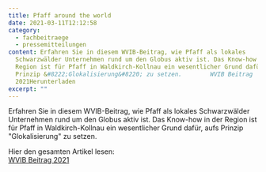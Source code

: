 ```yaml
---
title: Pfaff around the world
date: 2021-03-11T12:12:58
category:
  - fachbeitraege
  - pressemitteilungen
content: Erfahren Sie in diesem WVIB-Beitrag, wie Pfaff als lokales
  Schwarzwälder Unternehmen rund um den Globus aktiv ist. Das Know-how in der
  Region ist für Pfaff in Waldkirch-Kollnau ein wesentlicher Grund dafür, aufs
  Prinzip &#8222;Glokalisierung&#8220; zu setzen.        WVIB Beitrag
  2021Herunterladen
excerpt: ""
---
```

Erfahren Sie in diesem WVIB-Beitrag, wie Pfaff als lokales Schwarzwälder Unternehmen rund um den Globus aktiv ist. Das Know-how in der Region ist für Pfaff in Waldkirch-Kollnau ein wesentlicher Grund dafür, aufs Prinzip "Glokalisierung" zu setzen.

H﻿ier den gesamten Artikel lesen:\
[WVIB Beitrag 2021](/wvib_2021_seite_14-15.pdf)